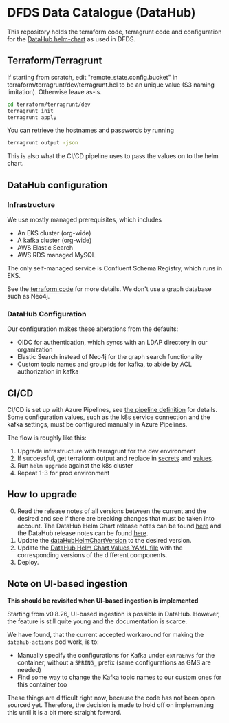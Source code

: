 # DFDS Data Catalogue (DataHub)

This repository holds the terraform code, terragrunt code and configuration for the
[DataHub helm-chart](https://github.com/acryldata/datahub-helm/) as used in DFDS.

## Terraform/Terragrunt

If starting from scratch, edit "remote_state.config.bucket" in
terraform/terragrunt/dev/terragrunt.hcl to be an unique value (S3 naming limitation). Otherwise
leave as-is.

```bash
cd terraform/terragrunt/dev
terragrunt init
terragrunt apply
```

You can retrieve the hostnames and passwords by running

```bash
terragrunt output -json
```

This is also what the CI/CD pipeline uses to pass the values on to the helm chart.

## DataHub configuration

### Infrastructure

We use mostly managed prerequisites, which includes

- An EKS cluster (org-wide)
- A kafka cluster (org-wide)
- AWS Elastic Search
- AWS RDS managed MySQL

The only self-managed service is Confluent Schema Registry, which runs in EKS.

See the [terraform code](./terraform) for more details. We don't use a graph database such as Neo4j.

### DataHub Configuration

Our configuration makes these alterations from the defaults:

- OIDC for authentication, which syncs with an LDAP directory in our organization
- Elastic Search instead of Neo4j for the graph search functionality
- Custom topic names and group ids for kafka, to abide by ACL authorization in kafka

## CI/CD

CI/CD is set up with Azure Pipelines, see [the pipeline definition](./azure-pipelines.yaml) for
details. Some configuration values, such as the k8s service connection and the kafka settings, must
be configured manually in Azure Pipelines.

The flow is roughly like this:

1. Upgrade infrastructure with terragrunt for the dev environment
2. If successful, get terraform output and replace in [secrets](./k8s/secret.yaml) and
   [values](values-compass.yaml).
3. Run `helm upgrade` against the k8s cluster
4. Repeat 1-3 for prod environment

## How to upgrade

0. Read the release notes of all versions between the current and the desired and see if there are
   breaking changes that must be taken into account. The DataHub Helm Chart release notes can be
   found [here](https://github.com/acryldata/datahub-helm/releases) and the DataHub release notes
   can be found [here](https://github.com/linkedin/datahub/releases).
1. Update the [dataHubHelmChartVersion](azure-pipelines.yml) to the desired version.
2. Update the [DataHub Helm Chart Values YAML file](datahub/values.yaml) with the corresponding
   versions of the different components.
3. Deploy.

## Note on UI-based ingestion

**This should be revisited when UI-based ingestion is implemented**

Starting from v0.8.26, UI-based ingestion is possible in DataHub. However, the feature is still
quite young and the documentation is scarce.

We have found, that the current accepted workaround for making the `datahub-actions` pod work, is
to:

- Manually specify the configurations for Kafka under `extraEnvs` for the container, without a
  `SPRING_` prefix (same configurations as GMS are needed)
- Find some way to change the Kafka topic names to our custom ones for this container too

These things are difficult right now, because the code has not been open sourced yet. Therefore, the
decision is made to hold off on implementing this until it is a bit more straight forward.
